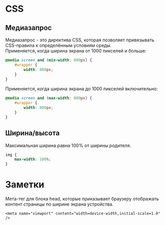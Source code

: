 # CSS
## Медиазапрос
Медиазапрос - это директива CSS, которая позволяет привязывать CSS-правила к определённым условиям среды.  
Применяется, когда ширина экрана от 1000 пикселей и больше:
```CSS
@media screen and (min-width: 800px) {
	#wrapper {
		width: 800px;
	}
}
```
Применяется, когда ширина экрана до 1000 пикселей включительно:
```CSS
@media screen and (max-width: 800px) {
	#wrapper {
		width: 800px;
	}
}
```
## Ширина/высота
Максимальная ширина равна 100% от ширины родителя.
```CSS
img {
	max-width: 100%;
}
```

# Заметки
Мета-тег для блока head, которые приказывает браузеру отображать контент страницы по ширине экрана устройства.
```CCS
<meta name="viewport" content="width=device-width,initial-scale=1.0" />
```